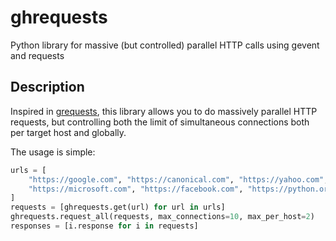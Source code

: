 # ghrequests


Python library for massive (but controlled) parallel HTTP calls using gevent and requests


## Description

Inspired in [grequests](https://github.com/spyoungtech/grequests/), this
library allows you to do massively parallel HTTP requests, but controlling
both the limit of simultaneous connections both per target host and globally.

The usage is simple:


```python
urls = [
    "https://google.com", "https://canonical.com", "https://yahoo.com",
    "https://microsoft.com", "https://facebook.com", "https://python.org"
]
requests = [ghrequests.get(url) for url in urls]
ghrequests.request_all(requests, max_connections=10, max_per_host=2)
responses = [i.response for i in requests]
```
